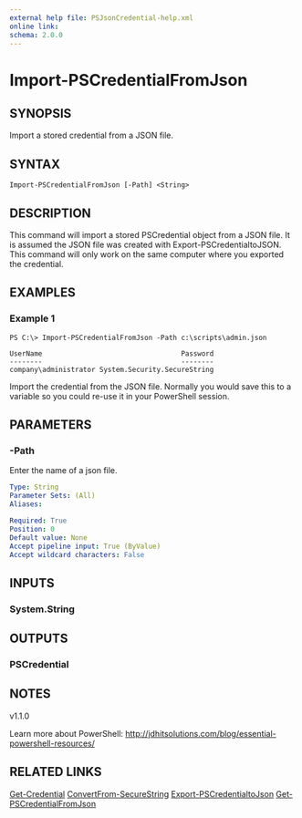 ```yaml
---
external help file: PSJsonCredential-help.xml
online link:
schema: 2.0.0
---
```


# Import-PSCredentialFromJson

## SYNOPSIS
Import a stored credential from a JSON file.

## SYNTAX

```
Import-PSCredentialFromJson [-Path] <String>
```

## DESCRIPTION
This command will import a stored PSCredential object from a JSON file. It is assumed the JSON file was created with Export-PSCredentialtoJSON. This command will only work on the same computer where you exported the credential.
## EXAMPLES

### Example 1
```
PS C:\> Import-PSCredentialFromJson -Path c:\scripts\admin.json

UserName                                  Password
--------                                  --------
company\administrator System.Security.SecureString

```

Import the credential from the JSON file. Normally you would save this to a variable so you could re-use it in your PowerShell session.

## PARAMETERS

### -Path
Enter the name of a json file.

```yaml
Type: String
Parameter Sets: (All)
Aliases: 

Required: True
Position: 0
Default value: None
Accept pipeline input: True (ByValue)
Accept wildcard characters: False
```

## INPUTS
### System.String

## OUTPUTS
### PSCredential

## NOTES
v1.1.0

Learn more about PowerShell:
http://jdhitsolutions.com/blog/essential-powershell-resources/


## RELATED LINKS
[Get-Credential]()
[ConvertFrom-SecureString]()
[Export-PSCredentialtoJson](Export-PSCredentialToJson)
[Get-PSCredentialFromJson](Get-PSCredentialFromJson)
